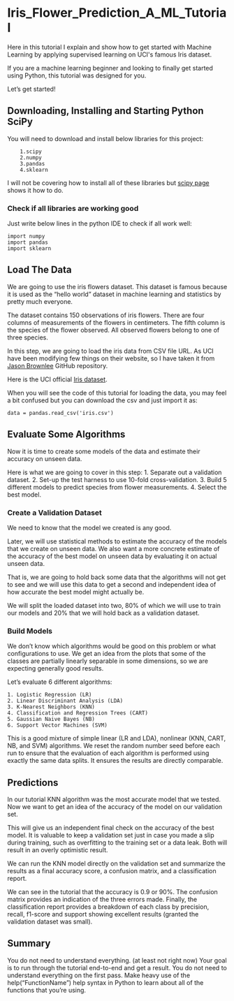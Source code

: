 # Iris_Flower_Prediction_A_ML_Tutorial
Here in this tutorial I explain and show how to get started with Machine Learning by applying supervised learning on UCI's famous Iris dataset.

If you are a machine learning beginner and looking to finally get started using Python, this tutorial was designed for you.

Let’s get started!

## Downloading, Installing and Starting Python SciPy

You will need to download and install below libraries for this project:
```
	1.scipy
	2.numpy
	3.pandas
	4.sklearn
```

I will not be covering how to install all of these libraries but [scipy page](https://www.scipy.org/install.html) shows it how to do.

### Check if all libraries are working good

Just write below lines in the python IDE to check if all work well:
```
import numpy
import pandas
import sklearn

```

## Load The Data

We are going to use the iris flowers dataset. This dataset is famous because it is used as the “hello world” dataset in machine learning and statistics by pretty much everyone.

The dataset contains 150 observations of iris flowers. There are four columns of measurements of the flowers in centimeters. The fifth column is the species of the flower observed. All observed flowers belong to one of three species.

In this step, we are going to load the iris data from CSV file URL. As UCI have been modifying few things on their website, so I have taken it from [Jason Brownlee](https://machinelearningmastery.com/about/) GitHub repository.

Here is the UCI official [Iris dataset](https://archive.ics.uci.edu/ml/datasets/Iris).

When you will see the code of this tutorial for loading the data, you may feel a bit confused but you can download the csv and just import it as:

```
data = pandas.read_csv('iris.csv')
```

## Evaluate Some Algorithms

Now it is time to create some models of the data and estimate their accuracy on unseen data.

Here is what we are going to cover in this step:
	1. Separate out a validation dataset.
	2. Set-up the test harness to use 10-fold cross-validation.
	3. Build 5 different models to predict species from flower measurements.
	4. Select the best model.

### Create a Validation Dataset

We need to know that the model we created is any good.

Later, we will use statistical methods to estimate the accuracy of the models that we create on unseen data. We also want a more concrete estimate of the accuracy of the best model on unseen data by evaluating it on actual unseen data.

That is, we are going to hold back some data that the algorithms will not get to see and we will use this data to get a second and independent idea of how accurate the best model might actually be.

We will split the loaded dataset into two, 80% of which we will use to train our models and 20% that we will hold back as a validation dataset.

### Build Models

We don’t know which algorithms would be good on this problem or what configurations to use. We get an idea from the plots that some of the classes are partially linearly separable in some dimensions, so we are expecting generally good results.

Let’s evaluate 6 different algorithms:

	1. Logistic Regression (LR)
	2. Linear Discriminant Analysis (LDA)
	3. K-Nearest Neighbors (KNN)
	4. Classification and Regression Trees (CART)
	5. Gaussian Naive Bayes (NB)
	6. Support Vector Machines (SVM)

This is a good mixture of simple linear (LR and LDA), nonlinear (KNN, CART, NB, and SVM) algorithms. We reset the random number seed before each run to ensure that the evaluation of each algorithm is performed using exactly the same data splits. It ensures the results are directly comparable.

## Predictions

In our tutorial KNN algorithm was the most accurate model that we tested. Now we want to get an idea of the accuracy of the model on our validation set.

This will give us an independent final check on the accuracy of the best model. It is valuable to keep a validation set just in case you made a slip during training, such as overfitting to the training set or a data leak. Both will result in an overly optimistic result.

We can run the KNN model directly on the validation set and summarize the results as a final accuracy score, a confusion matrix, and a classification report.

We can see in the tutorial that the accuracy is 0.9 or 90%. The confusion matrix provides an indication of the three errors made. Finally, the classification report provides a breakdown of each class by precision, recall, f1-score and support showing excellent results (granted the validation dataset was small).


## Summary

You do not need to understand everything. (at least not right now) Your goal is to run through the tutorial end-to-end and get a result. You do not need to understand everything on the first pass. Make heavy use of the help(“FunctionName”) help syntax in Python to learn about all of the functions that you’re using.
